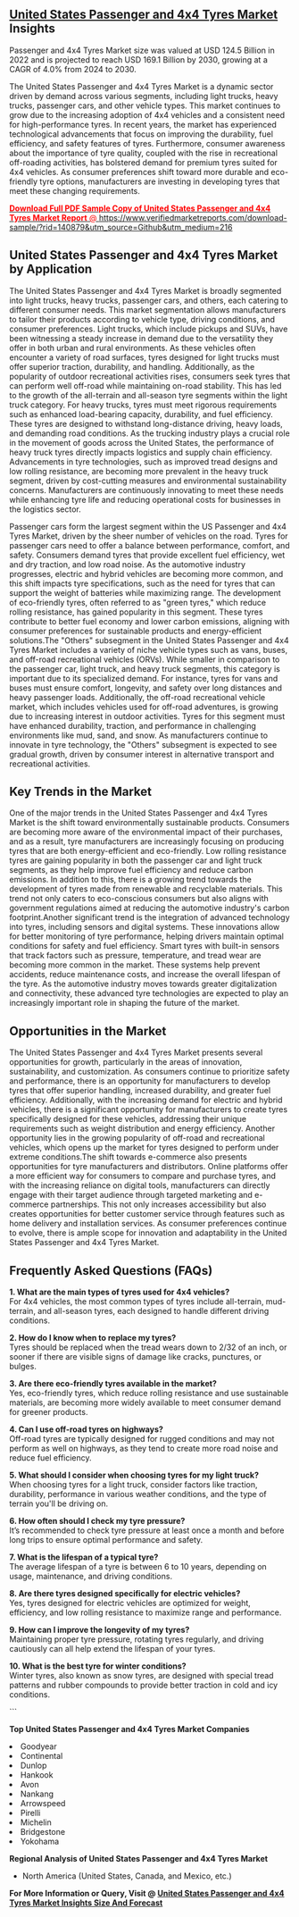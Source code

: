 <h2><a href="https://www.verifiedmarketreports.com/download-sample/?rid=140879&amp;utm_source=Github&amp;utm_medium=216" target="_blank">United States Passenger and 4x4 Tyres Market</a> Insights</h2><p>Passenger and 4x4 Tyres Market size was valued at USD 124.5 Billion in 2022 and is projected to reach USD 169.1 Billion by 2030, growing at a CAGR of 4.0% from 2024 to 2030.</p><p><p>The United States Passenger and 4x4 Tyres Market is a dynamic sector driven by demand across various segments, including light trucks, heavy trucks, passenger cars, and other vehicle types. This market continues to grow due to the increasing adoption of 4x4 vehicles and a consistent need for high-performance tyres. In recent years, the market has experienced technological advancements that focus on improving the durability, fuel efficiency, and safety features of tyres. Furthermore, consumer awareness about the importance of tyre quality, coupled with the rise in recreational off-roading activities, has bolstered demand for premium tyres suited for 4x4 vehicles. As consumer preferences shift toward more durable and eco-friendly tyre options, manufacturers are investing in developing tyres that meet these changing requirements. <a href="#download-sample"><p><span class=""><span style="color: #ff0000;"><strong>Download Full PDF Sample Copy of United States Passenger and 4x4 Tyres Market Report</strong> @ </span><a href="https://www.verifiedmarketreports.com/download-sample/?rid=140879&amp;utm_source=Github&amp;utm_medium=216" target="_blank">https://www.verifiedmarketreports.com/download-sample/?rid=140879&amp;utm_source=Github&amp;utm_medium=216</a></span></p></a></p><h2>United States Passenger and 4x4 Tyres Market by Application</h2><p>The United States Passenger and 4x4 Tyres Market is broadly segmented into light trucks, heavy trucks, passenger cars, and others, each catering to different consumer needs. This market segmentation allows manufacturers to tailor their products according to vehicle type, driving conditions, and consumer preferences. Light trucks, which include pickups and SUVs, have been witnessing a steady increase in demand due to the versatility they offer in both urban and rural environments. As these vehicles often encounter a variety of road surfaces, tyres designed for light trucks must offer superior traction, durability, and handling. Additionally, as the popularity of outdoor recreational activities rises, consumers seek tyres that can perform well off-road while maintaining on-road stability. This has led to the growth of the all-terrain and all-season tyre segments within the light truck category. For heavy trucks, tyres must meet rigorous requirements such as enhanced load-bearing capacity, durability, and fuel efficiency. These tyres are designed to withstand long-distance driving, heavy loads, and demanding road conditions. As the trucking industry plays a crucial role in the movement of goods across the United States, the performance of heavy truck tyres directly impacts logistics and supply chain efficiency. Advancements in tyre technologies, such as improved tread designs and low rolling resistance, are becoming more prevalent in the heavy truck segment, driven by cost-cutting measures and environmental sustainability concerns. Manufacturers are continuously innovating to meet these needs while enhancing tyre life and reducing operational costs for businesses in the logistics sector.</p><p>Passenger cars form the largest segment within the US Passenger and 4x4 Tyres Market, driven by the sheer number of vehicles on the road. Tyres for passenger cars need to offer a balance between performance, comfort, and safety. Consumers demand tyres that provide excellent fuel efficiency, wet and dry traction, and low road noise. As the automotive industry progresses, electric and hybrid vehicles are becoming more common, and this shift impacts tyre specifications, such as the need for tyres that can support the weight of batteries while maximizing range. The development of eco-friendly tyres, often referred to as "green tyres," which reduce rolling resistance, has gained popularity in this segment. These tyres contribute to better fuel economy and lower carbon emissions, aligning with consumer preferences for sustainable products and energy-efficient solutions.The "Others" subsegment in the United States Passenger and 4x4 Tyres Market includes a variety of niche vehicle types such as vans, buses, and off-road recreational vehicles (ORVs). While smaller in comparison to the passenger car, light truck, and heavy truck segments, this category is important due to its specialized demand. For instance, tyres for vans and buses must ensure comfort, longevity, and safety over long distances and heavy passenger loads. Additionally, the off-road recreational vehicle market, which includes vehicles used for off-road adventures, is growing due to increasing interest in outdoor activities. Tyres for this segment must have enhanced durability, traction, and performance in challenging environments like mud, sand, and snow. As manufacturers continue to innovate in tyre technology, the "Others" subsegment is expected to see gradual growth, driven by consumer interest in alternative transport and recreational activities.</p><h2>Key Trends in the Market</h2><p>One of the major trends in the United States Passenger and 4x4 Tyres Market is the shift toward environmentally sustainable products. Consumers are becoming more aware of the environmental impact of their purchases, and as a result, tyre manufacturers are increasingly focusing on producing tyres that are both energy-efficient and eco-friendly. Low rolling resistance tyres are gaining popularity in both the passenger car and light truck segments, as they help improve fuel efficiency and reduce carbon emissions. In addition to this, there is a growing trend towards the development of tyres made from renewable and recyclable materials. This trend not only caters to eco-conscious consumers but also aligns with government regulations aimed at reducing the automotive industry's carbon footprint.Another significant trend is the integration of advanced technology into tyres, including sensors and digital systems. These innovations allow for better monitoring of tyre performance, helping drivers maintain optimal conditions for safety and fuel efficiency. Smart tyres with built-in sensors that track factors such as pressure, temperature, and tread wear are becoming more common in the market. These systems help prevent accidents, reduce maintenance costs, and increase the overall lifespan of the tyre. As the automotive industry moves towards greater digitalization and connectivity, these advanced tyre technologies are expected to play an increasingly important role in shaping the future of the market.</p><h2>Opportunities in the Market</h2><p>The United States Passenger and 4x4 Tyres Market presents several opportunities for growth, particularly in the areas of innovation, sustainability, and customization. As consumers continue to prioritize safety and performance, there is an opportunity for manufacturers to develop tyres that offer superior handling, increased durability, and greater fuel efficiency. Additionally, with the increasing demand for electric and hybrid vehicles, there is a significant opportunity for manufacturers to create tyres specifically designed for these vehicles, addressing their unique requirements such as weight distribution and energy efficiency. Another opportunity lies in the growing popularity of off-road and recreational vehicles, which opens up the market for tyres designed to perform under extreme conditions.The shift towards e-commerce also presents opportunities for tyre manufacturers and distributors. Online platforms offer a more efficient way for consumers to compare and purchase tyres, and with the increasing reliance on digital tools, manufacturers can directly engage with their target audience through targeted marketing and e-commerce partnerships. This not only increases accessibility but also creates opportunities for better customer service through features such as home delivery and installation services. As consumer preferences continue to evolve, there is ample scope for innovation and adaptability in the United States Passenger and 4x4 Tyres Market.</p><h2>Frequently Asked Questions (FAQs)</h2><p><strong>1. What are the main types of tyres used for 4x4 vehicles?</strong><br>For 4x4 vehicles, the most common types of tyres include all-terrain, mud-terrain, and all-season tyres, each designed to handle different driving conditions.</p><p><strong>2. How do I know when to replace my tyres?</strong><br>Tyres should be replaced when the tread wears down to 2/32 of an inch, or sooner if there are visible signs of damage like cracks, punctures, or bulges.</p><p><strong>3. Are there eco-friendly tyres available in the market?</strong><br>Yes, eco-friendly tyres, which reduce rolling resistance and use sustainable materials, are becoming more widely available to meet consumer demand for greener products.</p><p><strong>4. Can I use off-road tyres on highways?</strong><br>Off-road tyres are typically designed for rugged conditions and may not perform as well on highways, as they tend to create more road noise and reduce fuel efficiency.</p><p><strong>5. What should I consider when choosing tyres for my light truck?</strong><br>When choosing tyres for a light truck, consider factors like traction, durability, performance in various weather conditions, and the type of terrain you'll be driving on.</p><p><strong>6. How often should I check my tyre pressure?</strong><br>It’s recommended to check tyre pressure at least once a month and before long trips to ensure optimal performance and safety.</p><p><strong>7. What is the lifespan of a typical tyre?</strong><br>The average lifespan of a tyre is between 6 to 10 years, depending on usage, maintenance, and driving conditions.</p><p><strong>8. Are there tyres designed specifically for electric vehicles?</strong><br>Yes, tyres designed for electric vehicles are optimized for weight, efficiency, and low rolling resistance to maximize range and performance.</p><p><strong>9. How can I improve the longevity of my tyres?</strong><br>Maintaining proper tyre pressure, rotating tyres regularly, and driving cautiously can all help extend the lifespan of your tyres.</p><p><strong>10. What is the best tyre for winter conditions?</strong><br>Winter tyres, also known as snow tyres, are designed with special tread patterns and rubber compounds to provide better traction in cold and icy conditions.</p>```</p><p><strong>Top United States Passenger and 4x4 Tyres Market Companies</strong></p><div data-test-id=""><p><li>Goodyear</li><li> Continental</li><li> Dunlop</li><li> Hankook</li><li> Avon</li><li> Nankang</li><li> Arrowspeed</li><li> Pirelli</li><li> Michelin</li><li> Bridgestone</li><li> Yokohama</li></p><div><strong>Regional Analysis of&nbsp;United States Passenger and 4x4 Tyres Market</strong></div><ul><li dir="ltr"><p dir="ltr">North America&nbsp;(United States, Canada, and Mexico, etc.)</p></li></ul><p><strong>For More Information or Query, Visit @&nbsp;</strong><strong><a href="https://www.verifiedmarketreports.com/product/global-passenger-and-4x4-tyres-market-report-2019-competitive-landscape-trends-and-opportunities/?utm_source=Github&amp;utm_medium=216" target="_blank">United States Passenger and 4x4 Tyres Market Insights Size And Forecast</a></strong></p></div>
